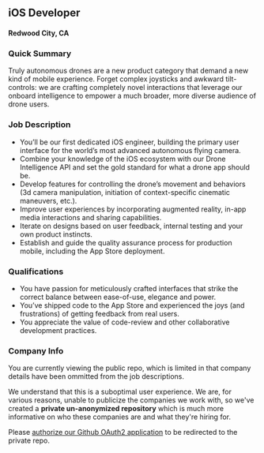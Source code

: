 ## iOS Developer
#### Redwood City, CA

### Quick Summary
Truly autonomous drones are a new product category that demand a new kind of mobile experience. Forget complex joysticks and awkward tilt-controls: we are crafting completely novel interactions that leverage our onboard intelligence to empower a much broader, more diverse audience of drone users.

### Job Description
+	You’ll be our first dedicated iOS engineer, building the primary user interface for the world’s most advanced autonomous flying camera.
+	Combine your knowledge of the iOS ecosystem with our Drone Intelligence API and set the gold standard for what a drone app should be.
+	Develop features for controlling the drone’s movement and behaviors (3d camera manipulation, initiation of context-specific cinematic maneuvers, etc.).
+	Improve user experiences by incorporating augmented reality, in-app media interactions and sharing capabilities.
+	Iterate on designs based on user feedback, internal testing and your own product instincts.
+	Establish and guide the quality assurance process for production mobile, including the App Store deployment.

### Qualifications
+	You have passion for meticulously crafted interfaces that strike the correct balance between ease-of-use, elegance and power.
+	You’ve shipped code to the App Store and experienced the joys (and frustrations) of getting feedback from real users.
+	You appreciate the value of code-review and other collaborative development practices.

### Company Info
You are currently viewing the public repo, which is limited in that company details have been ommitted from the job descriptions.  
    
We understand that this is a suboptimal user experience.  We are, for various reasons, unable to publicize the companies we work with, so we've
created a **private un-anonymized repository** which is much more informative on who these companies are and what they're hiring for.  
    
Please [authorize our Github OAuth2 application](https://letsrockit.co/users/auth/github?job_id=u2t5zglv-ios-developer) to be redirected to the private repo.
